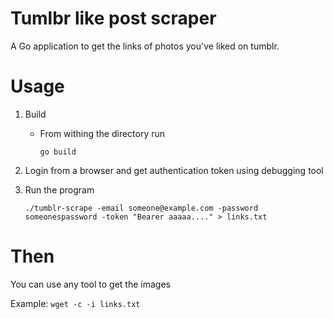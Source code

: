 # Tumlbr like post scraper

A Go application to get the links of photos you've liked on tumblr.

# Usage

1. Build

    - From withing the  directory run
    
        ```
        go build
        ```

2. Login from a browser and get authentication token using debugging tool

4. Run the program

    ```
    ./tumblr-scrape -email someone@example.com -password someonespassword -token "Bearer aaaaa...." > links.txt
    ```
    
# Then 

You can use any tool to get the images
    
Example:
    ```
    wget -c -i links.txt
    ```